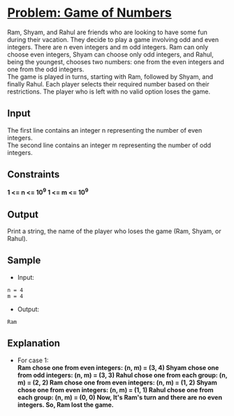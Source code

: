 # [Problem: Game of Numbers](https://my.newtonschool.co/playground/code/b805elzjwjfn)

Ram, Shyam, and Rahul are friends who are looking to have some fun during their vacation. They decide to play a game involving odd and even integers. There are n even integers and m odd integers. Ram can only choose even integers, Shyam can choose only odd integers, and Rahul, being the youngest, chooses two numbers: one from the even integers and one from the odd integers.
<br>
The game is played in turns, starting with Ram, followed by Shyam, and finally Rahul. Each player selects their required number based on their restrictions. The player who is left with no valid option loses the game.

## Input

The first line contains an integer n representing the number of even integers. <br>
The second line contains an integer m representing the number of odd integers.

## Constraints

**1 <= n <= 10<sup>9</sup>
1 <= m <= 10<sup>9</sup>**

## Output

Print a string, the name of the player who loses the game (Ram, Shyam, or Rahul).

## Sample

- Input:
```
n = 4
m = 4
```

- Output:
```
Ram
```

## Explanation

- For case 1: <br> **Ram chose one from even integers: (n, m) = (3, 4)
Shyam chose one from odd integers: (n, m) = (3, 3)
Rahul chose one from each group: (n, m) = (2, 2)
Ram chose one from even integers: (n, m) = (1, 2)
Shyam chose one from even integers: (n, m) = (1, 1)
Rahul chose one from each group: (n, m) = (0, 0)
Now, It's Ram's turn and there are no even integers. So, Ram lost the game.**

